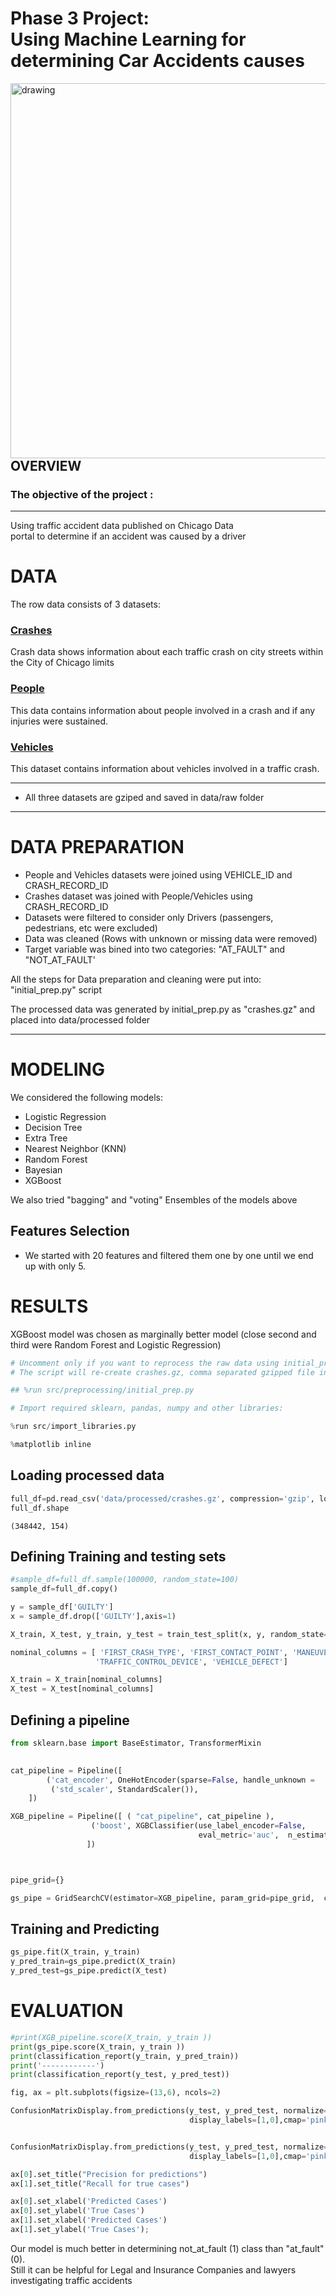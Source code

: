 # Phase 3 Project: <br> Using Machine Learning for determining Car Accidents causes


<img src="images/Accidents.jpg" alt="drawing" align="left"  width="600"/> 



## OVERVIEW

### The objective of the project :
***
Using traffic accident data published on Chicago Data <br> portal to determine if an accident was caused by a driver

# DATA
The row data consists of 3 datasets:



### [Crashes](https://data.cityofchicago.org/Transportation/Traffic-Crashes-Crashes/85ca-t3if)

Crash data shows information about each traffic crash on city streets within the City of Chicago limits 

### [People](https://data.cityofchicago.org/Transportation/Traffic-Crashes-People/u6pd-qa9d)

This data contains information about people involved in a crash and if any injuries were sustained.

### [Vehicles](https://data.cityofchicago.org/Transportation/Traffic-Crashes-Vehicles/68nd-jvt3)

This dataset contains information about vehicles involved in a traffic crash. 
***


* All three datasets are gziped and saved in data/raw folder


***
# DATA PREPARATION

* People and Vehicles datasets were joined using VEHICLE_ID and CRASH_RECORD_ID
* Crashes dataset was joined with People/Vehicles using CRASH_RECORD_ID
* Datasets were filtered to consider only Drivers (passengers, pedestrians, etc were excluded)
* Data was cleaned  (Rows with unknown or missing data were removed)
* Target variable was bined into two categories: "AT_FAULT" and "NOT_AT_FAULT'

All the steps for Data preparation and cleaning were put into: "initial_prep.py" script

The processed data was generated by initial_prep.py as "crashes.gz" and placed into data/processed folder

***
# MODELING

We considered the following models: 
* Logistic Regression
* Decision Tree
* Extra Tree
* Nearest Neighbor (KNN)
* Random Forest
* Bayesian
* XGBoost


We also tried "bagging" and "voting" Ensembles of the models above

## Features Selection

* We started with 20 features and filtered them one by one until we end up with only 5.

# RESULTS

XGBoost model was chosen as marginally better model (close second and third were Random Forest and Logistic Regression)


```python
# Uncomment only if you want to reprocess the raw data using initial_prep.py
# The script will re-create crashes.gz, comma separated gzipped file in ../data/processed

## %run src/preprocessing/initial_prep.py
```


```python
# Import required sklearn, pandas, numpy and other libraries:

%run src/import_libraries.py

%matplotlib inline
```

## Loading processed data


```python
full_df=pd.read_csv('data/processed/crashes.gz', compression='gzip', low_memory=False)
full_df.shape
```




    (348442, 154)



## Defining Training and testing sets


```python
#sample_df=full_df.sample(100000, random_state=100)
sample_df=full_df.copy()

y = sample_df['GUILTY']
x = sample_df.drop(['GUILTY'],axis=1)

X_train, X_test, y_train, y_test = train_test_split(x, y, random_state=100, test_size=0.35, stratify=y)

nominal_columns = [ 'FIRST_CRASH_TYPE', 'FIRST_CONTACT_POINT', 'MANEUVER', 'PHYSICAL_CONDITION', 
                   'TRAFFIC_CONTROL_DEVICE', 'VEHICLE_DEFECT']

X_train = X_train[nominal_columns]
X_test = X_test[nominal_columns]
```

## Defining a pipeline


```python
from sklearn.base import BaseEstimator, TransformerMixin

    
cat_pipeline = Pipeline([
        ('cat_encoder', OneHotEncoder(sparse=False, handle_unknown =  'ignore' )),
         ('std_scaler', StandardScaler()),   
    ])

```


```python
XGB_pipeline = Pipeline([ ( "cat_pipeline", cat_pipeline ),
                  ('boost', XGBClassifier(use_label_encoder=False, 
                                          eval_metric='auc',  n_estimators=150, n_jobs=-1))
                 ])



pipe_grid={}

gs_pipe = GridSearchCV(estimator=XGB_pipeline, param_grid=pipe_grid,  cv=3, scoring='roc_auc')
```

## Training and Predicting


```python
gs_pipe.fit(X_train, y_train)
y_pred_train=gs_pipe.predict(X_train)
y_pred_test=gs_pipe.predict(X_test)
```

# EVALUATION



```python
#print(XGB_pipeline.score(X_train, y_train ))
print(gs_pipe.score(X_train, y_train ))
print(classification_report(y_train, y_pred_train))
print('------------')
print(classification_report(y_test, y_pred_test))
```


```python
fig, ax = plt.subplots(figsize=(13,6), ncols=2)

ConfusionMatrixDisplay.from_predictions(y_test, y_pred_test, normalize='pred', 
                                        display_labels=[1,0],cmap='pink', ax=ax[0])


ConfusionMatrixDisplay.from_predictions(y_test, y_pred_test, normalize='true', 
                                        display_labels=[1,0],cmap='pink', ax=ax[1]);

ax[0].set_title("Precision for predictions")
ax[1].set_title("Recall for true cases")

ax[0].set_xlabel('Predicted Cases')
ax[0].set_ylabel('True Cases')
ax[1].set_xlabel('Predicted Cases')
ax[1].set_ylabel('True Cases');
```

Our model is much better in determining not_at_fault (1) class than "at_fault" (0). 
<br>Still it can  be helpful for Legal and Insurance Companies and lawyers investigating traffic accidents
